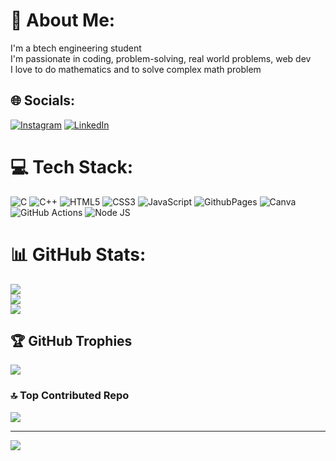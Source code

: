 # 💫 About Me:
I'm a btech engineering student <br>I'm passionate in coding, problem-solving, real world problems, web dev<br>I love to do mathematics and to solve complex math problem<br>


## 🌐 Socials:
[![Instagram](https://img.shields.io/badge/Instagram-%23E4405F.svg?logo=Instagram&logoColor=white)](https://instagram.com/raj_dutta2005) [![LinkedIn](https://img.shields.io/badge/LinkedIn-%230077B5.svg?logo=linkedin&logoColor=white)](https://linkedin.com/in/rajdutta062005) 

# 💻 Tech Stack:
![C](https://img.shields.io/badge/c-%2300599C.svg?style=for-the-badge&logo=c&logoColor=white) ![C++](https://img.shields.io/badge/c++-%2300599C.svg?style=for-the-badge&logo=c%2B%2B&logoColor=white) ![HTML5](https://img.shields.io/badge/html5-%23E34F26.svg?style=for-the-badge&logo=html5&logoColor=white) ![CSS3](https://img.shields.io/badge/css3-%231572B6.svg?style=for-the-badge&logo=css3&logoColor=white) ![JavaScript](https://img.shields.io/badge/javascript-%23323330.svg?style=for-the-badge&logo=javascript&logoColor=%23F7DF1E) ![GithubPages](https://img.shields.io/badge/github%20pages-121013?style=for-the-badge&logo=github&logoColor=white) ![Canva](https://img.shields.io/badge/Canva-%2300C4CC.svg?style=for-the-badge&logo=Canva&logoColor=white) ![GitHub Actions](https://img.shields.io/badge/github%20actions-%232671E5.svg?style=for-the-badge&logo=githubactions&logoColor=white) 
![Node JS](https://img.shields.io/badge/node.js-6DA55F?style=for-the-badge&logo=node.js&logoColor=white)

# 📊 GitHub Stats:
![](https://github-readme-stats.vercel.app/api?username=dutta2005&theme=dark&hide_border=false&include_all_commits=false&count_private=false)<br/>
![](https://github-readme-streak-stats.herokuapp.com/?user=dutta2005&theme=dark&hide_border=false)<br/>
![](https://github-readme-stats.vercel.app/api/top-langs/?username=dutta2005&theme=dark&hide_border=false&include_all_commits=false&count_private=false&layout=compact)


## 🏆 GitHub Trophies
![](https://github-profile-trophy.vercel.app/?username=dutta2005&theme=radical&no-frame=false&no-bg=false&margin-w=4)

### 🔝 Top Contributed Repo
![](https://github-contributor-stats.vercel.app/api?username=dutta2005&limit=5&theme=dark&combine_all_yearly_contributions=true)

---
[![](https://visitcount.itsvg.in/api?id=dutta2005&icon=0&color=0)](https://visitcount.itsvg.in)

<!-- Proudly created with GPRM ( https://gprm.itsvg.in ) -->
